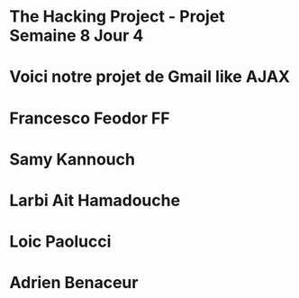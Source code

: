# The Hacking Project - Projet Semaine 8 Jour 4

# Voici notre projet de Gmail like AJAX

# Francesco Feodor FF
# Samy Kannouch
# Larbi Ait Hamadouche
# Loic Paolucci
# Adrien Benaceur